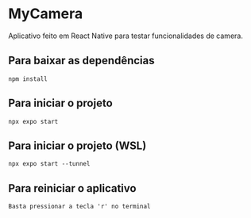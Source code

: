 # MyCamera

Aplicativo feito em React Native para testar funcionalidades de camera.

## Para baixar as dependências

    npm install

## Para iniciar o projeto

    npx expo start

## Para iniciar o projeto (WSL)

    npx expo start --tunnel

## Para reiniciar o aplicativo

    Basta pressionar a tecla 'r' no terminal